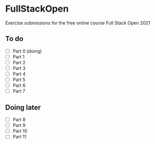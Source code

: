 # FullStackOpen
Exercise submissions for the free online course Full Stack Open 2021

## To do
- [ ] Part 0 (doing)
- [ ] Part 1
- [ ] Part 2
- [ ] Part 3
- [ ] Part 4
- [ ] Part 5
- [ ] Part 6
- [ ] Part 7

## Doing later
- [ ] Part 8
- [ ] Part 9
- [ ] Part 10
- [ ] Part 11
